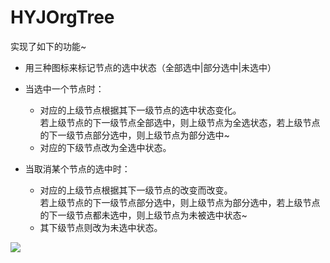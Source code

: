 # HYJOrgTree  

实现了如下的功能~  

 * 用三种图标来标记节点的选中状态（全部选中|部分选中|未选中）   
 * 当选中一个节点时：  
    * 对应的上级节点根据其下一级节点的选中状态变化。  
    若上级节点的下一级节点全部选中，则上级节点为全选状态，若上级节点的下一级节点部分选中，则上级节点为部分选中~
    * 对应的下级节点改为全选中状态。  
 
 * 当取消某个节点的选中时：
    * 对应的上级节点根据其下一级节点的改变而改变。  
     若上级节点的下一级节点部分选中，则上级节点为部分选中，若上级节点的下一级节点都未选中，则上级节点为未被选中状态~  
    * 其下级节点则改为未选中状态。  

![](https://raw.githubusercontent.com/hyj223/HYJOrgTree/master/orgtree.gif)
